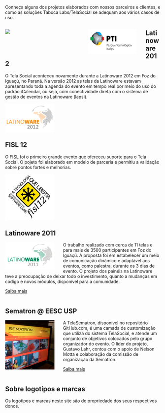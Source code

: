 Conheça alguns dos projetos elaborados com nossos parceiros e clientes, e como as soluções Taboca Labs/TelaSocial se adequam aos vários casos de uso. 

<style>

img { 
	width:160px; 
	float:left;
	margin-right:2em;
} 
</style>
## 
 
<img src='http://www.ifsc.usp.br/images/stories/logomarcas/timbre_ifsc_500x109.jpg' width='240' style='width:240px' /> 

<img src='images/logo-pti-240.png' /> 

## Latinoware 2012 

O Tela Social aconteceu novamente durante a Latinoware 2012 em Foz do Iguaçú, no Paraná. Na versão 2012 as telas da Latinoware estavam apresentando toda a agenda do evento em tempo real por meio do uso do padrão iCalendar, ou seja, com conectividade direta com o sistema de gestão de eventos na Latinoware (lapsi).

<img src='images/logo-latinoware-240.png'  /> 

<div style='clear:both'></div>

## FISL 12

O FISL foi o primeiro grande evento que ofereceu suporte para o Tela Social. O pojeto foi elaborado em modelo de parceria e permitiu a validação sobre pontos fortes e melhorias. 

<img src='images/logo-fisl12-240.png' /> 

<div style='clear:both'></div>

## Latinoware 2011

<img src='images/logo-latinoware-2011-240.png' /> 

O trabalho realizado com cerca de 11 telas e para mais de 3500 participantes em Foz do Iguaçú. A proposta foi em estabelecer um meio de comunicação dinâmico e adaptável aos eventos, como palestra, durante os 3 dias de evento. O projeto dos painéis na Latinoware teve a preocupação de deixar todo o investimento, quanto a mudanças em código e novos módulos, disponível para a comunidade.

<a href='http://blog.telasocial.com/telasocial-latinoware-2011'>Saiba mais</a>

<div style='clear:both' ></div>

## Sematron @ EESC USP 

<img src='images/sematron.jpg'  />

A TelaSematron, disponível no repositório GitHub.com, é uma camada de customização que utiliza do sistema TelaSocial, e atende um conjunto de objetivos colocados pelo grupo organizador do evento. O líder do projeto, Gustavo Lahr, contou com o apoio de Nelson Motta e colaboração da comissão de organização da Sematron. 

<a href='http://blog.telasocial.com/telasocial-hosted-na-sematron-viii-em-sao-car'>Saiba mais</a>

<div style='clear:both'></div>

## Sobre logotipos e marcas 

Os logotipos e marcas neste site são de propriedade dos seus respectivos donos. 

